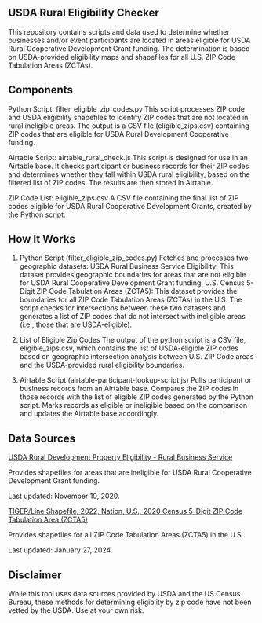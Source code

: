 ## USDA Rural Eligibility Checker

This repository contains scripts and data used to determine whether businesses and/or event participants are located in areas eligible for USDA Rural Cooperative Development Grant funding. The determination is based on USDA-provided eligibility maps and shapefiles for all U.S. ZIP Code Tabulation Areas (ZCTAs).

## Components

Python Script: filter_eligible_zip_codes.py
This script processes ZIP code and USDA eligibility shapefiles to identify ZIP codes that are not located in rural ineligible areas.
The output is a CSV file (eligible_zips.csv) containing ZIP codes that are eligible for USDA Rural Development Cooperative funding.

Airtable Script: airtable_rural_check.js
This script is designed for use in an Airtable base. It checks participant or business records for their ZIP codes and determines whether they fall within USDA rural eligibility, based on the filtered list of ZIP codes. The results are then stored in Airtable.

ZIP Code List: eligible_zips.csv
A CSV file containing the final list of ZIP codes eligible for USDA Rural Cooperative Development Grants, created by the Python script.

## How It Works

1. Python Script (filter_eligible_zip_codes.py)
Fetches and processes two geographic datasets:
USDA Rural Business Service Eligibility: This dataset provides geographic boundaries for areas that are not eligible for USDA Rural Cooperative Development Grant funding.
U.S. Census 5-Digit ZIP Code Tabulation Areas (ZCTA5): This dataset provides the boundaries for all ZIP Code Tabulation Areas (ZCTAs) in the U.S.
The script checks for intersections between these two datasets and generates a list of ZIP codes that do not intersect with ineligible areas (i.e., those that are USDA-eligible).

2. List of Eligible Zip Codes
The output of the python script is a CSV file, eligible_zips.csv, which contains the list of USDA-eligible ZIP codes based on geographic intersection analysis between U.S. ZIP Code areas and the USDA-provided rural eligibility boundaries.

3. Airtable Script (airtable-participant-lookup-script.js)
Pulls participant or business records from an Airtable base.
Compares the ZIP codes in those records with the list of eligible ZIP codes generated by the Python script.
Marks records as eligible or ineligible based on the comparison and updates the Airtable base accordingly.


## Data Sources

[USDA Rural Development Property Eligibility - Rural Business Service](https://catalog.data.gov/dataset/usda-rural-development-property-eligibility-rural-business-service-bi-guaranteed-rbeg-rbog)

Provides shapefiles for areas that are ineligible for USDA Rural Cooperative Development Grant funding.

Last updated: November 10, 2020.

[TIGER/Line Shapefile, 2022, Nation, U.S., 2020 Census 5-Digit ZIP Code Tabulation Area (ZCTA5)](https://catalog.data.gov/dataset/tiger-line-shapefile-2022-nation-u-s-2020-census-5-digit-zip-code-tabulation-area-zcta5)

Provides shapefiles for all ZIP Code Tabulation Areas (ZCTA5) in the U.S.

Last updated: January 27, 2024.

## Disclaimer

While this tool uses data sources provided by USDA and the US Census Bureau, these methods for determining eligiblity by zip code have not been vetted by the USDA. Use at your own risk.
